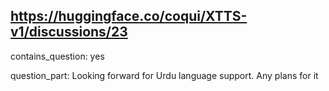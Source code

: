 ## https://huggingface.co/coqui/XTTS-v1/discussions/23

contains_question: yes

question_part: Looking forward for Urdu language support. Any plans for it